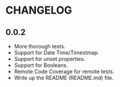 CHANGELOG
=========

0.0.2
-----

  * More thorough tests.
  * Support for Date Time/Timestmap.
  * Support for unset properties.
  * Support for Booleans.
  * Remote Code Coverage for remote tests.
  * Write up the README (README.md) file.
